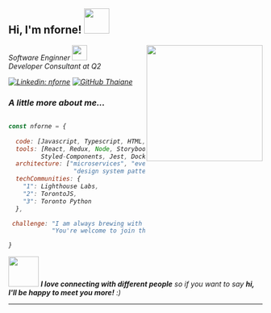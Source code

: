 <h2> Hi, I'm nforne! <img src="https://media.giphy.com/media/mGcNjsfWAjY5AEZNw6/giphy.gif" width="50"></h2>
<img align='right' src="https://media.giphy.com/media/ieyl9zmCjO4b4t6qoY/giphy.gif" width="230">
<p><em> Software Enginner <img src="https://media.giphy.com/media/fYSnHlufseco8Fh93Z/giphy.gif" width="30">
<br/>Developer Consultant at Q2

[![Linkedin: nforne](https://img.shields.io/badge/-nforne-blue?style=flat-square&logo=Linkedin&logoColor=white&link=https://www.linkedin.com/in/thaianebraga/)](https://www.linkedin.com/in/martin-nforne-aa1506208)
[![GitHub Thaiane](https://img.shields.io/github/followers/nforne?label=follow&style=social)](https://github.com/Thaiane)


### A little more about me...  

```javascript

const nforne = {
  
  code: [Javascript, Typescript, HTML, CSS, Ruby, Python, Java],
  tools: [React, Redux, Node, Storybook,
         Styled-Components, Jest, Docker, Kubernetes],
  architecture: ["microservices", "event-driven", 
                  "design system pattern"],
  techCommunities: {
    "1": Lighthouse Labs,
    "2": TorontoJS,
    "3": Toronto Python
  },

 challenge: "I am always brewing with some code cook up."
            "You're welcome to join the party!!!"

}

```

<img src="https://media.giphy.com/media/LnQjpWaON8nhr21vNW/giphy.gif" width="60"> <em><b>I love connecting with different people</b> so if you want to say <b>hi, I'll be happy to meet you more!</b> :)</em>

---
